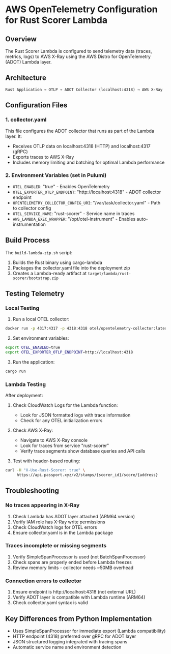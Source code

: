 # AWS OpenTelemetry Configuration for Rust Scorer Lambda

## Overview

The Rust Scorer Lambda is configured to send telemetry data (traces, metrics, logs) to AWS X-Ray using the AWS Distro for OpenTelemetry (ADOT) Lambda layer.

## Architecture

```
Rust Application → OTLP → ADOT Collector (localhost:4318) → AWS X-Ray
```

## Configuration Files

### 1. collector.yaml
This file configures the ADOT collector that runs as part of the Lambda layer. It:
- Receives OTLP data on localhost:4318 (HTTP) and localhost:4317 (gRPC)
- Exports traces to AWS X-Ray
- Includes memory limiting and batching for optimal Lambda performance

### 2. Environment Variables (set in Pulumi)
- `OTEL_ENABLED`: "true" - Enables OpenTelemetry
- `OTEL_EXPORTER_OTLP_ENDPOINT`: "http://localhost:4318" - ADOT collector endpoint
- `OPENTELEMETRY_COLLECTOR_CONFIG_URI`: "/var/task/collector.yaml" - Path to collector config
- `OTEL_SERVICE_NAME`: "rust-scorer" - Service name in traces
- `AWS_LAMBDA_EXEC_WRAPPER`: "/opt/otel-instrument" - Enables auto-instrumentation

## Build Process

The `build-lambda-zip.sh` script:
1. Builds the Rust binary using cargo-lambda
2. Packages the collector.yaml file into the deployment zip
3. Creates a Lambda-ready artifact at `target/lambda/rust-scorer/bootstrap.zip`

## Testing Telemetry

### Local Testing

1. Run a local OTEL collector:
```bash
docker run -p 4317:4317 -p 4318:4318 otel/opentelemetry-collector:latest
```

2. Set environment variables:
```bash
export OTEL_ENABLED=true
export OTEL_EXPORTER_OTLP_ENDPOINT=http://localhost:4318
```

3. Run the application:
```bash
cargo run
```

### Lambda Testing

After deployment:

1. Check CloudWatch Logs for the Lambda function:
   - Look for JSON formatted logs with trace information
   - Check for any OTEL initialization errors

2. Check AWS X-Ray:
   - Navigate to AWS X-Ray console
   - Look for traces from service "rust-scorer"
   - Verify trace segments show database queries and API calls

3. Test with header-based routing:
```bash
curl -H "X-Use-Rust-Scorer: true" \
     https://api.passport.xyz/v2/stamps/{scorer_id}/score/{address}
```

## Troubleshooting

### No traces appearing in X-Ray

1. Check Lambda has ADOT layer attached (ARM64 version)
2. Verify IAM role has X-Ray write permissions
3. Check CloudWatch logs for OTEL errors
4. Ensure collector.yaml is in the Lambda package

### Traces incomplete or missing segments

1. Verify SimpleSpanProcessor is used (not BatchSpanProcessor)
2. Check spans are properly ended before Lambda freezes
3. Review memory limits - collector needs ~50MB overhead

### Connection errors to collector

1. Ensure endpoint is http://localhost:4318 (not external URL)
2. Verify ADOT layer is compatible with Lambda runtime (ARM64)
3. Check collector.yaml syntax is valid

## Key Differences from Python Implementation

- Uses SimpleSpanProcessor for immediate export (Lambda compatibility)
- HTTP endpoint (4318) preferred over gRPC for ADOT layer
- JSON structured logging integrated with tracing spans
- Automatic service name and environment detection